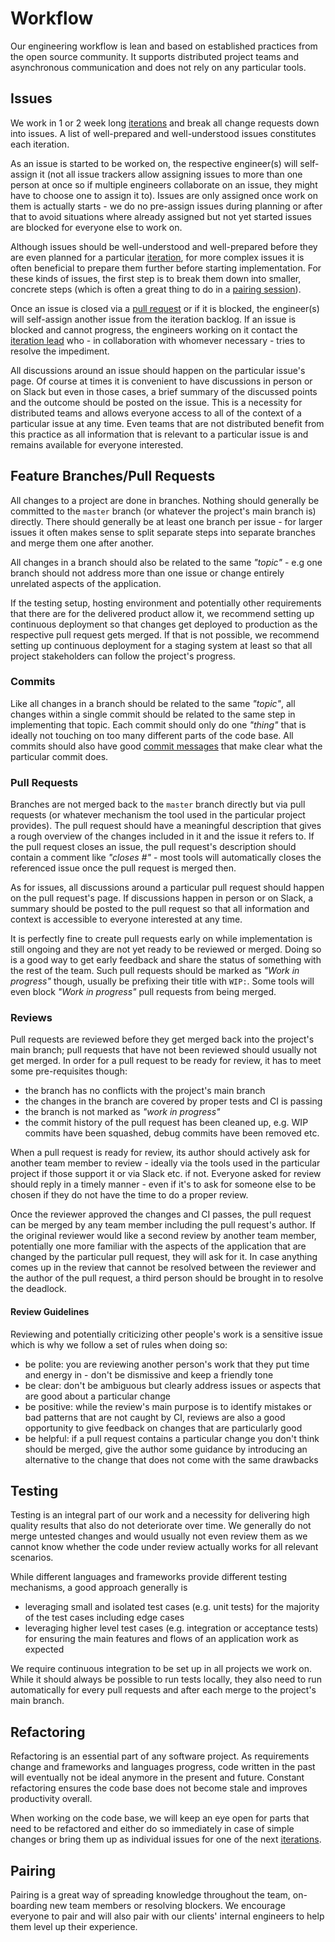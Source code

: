 # Workflow

Our engineering workflow is lean and based on established practices from the
open source community. It supports distributed project teams and asynchronous
communication and does not rely on any particular tools.

## Issues

We work in 1 or 2 week long [iterations](../../process) and break all change
requests down into issues. A list of well-prepared and well-understood issues
constitutes each iteration.

As an issue is started to be worked on, the respective engineer(s) will
self-assign it (not all issue trackers allow assigning issues to more than one
person at once so if multiple engineers collaborate on an issue, they might
have to choose one to assign it to). Issues are only assigned once work on them
is actually starts - we do no pre-assign issues during planning or after that
to avoid situations where already assigned but not yet started issues are
blocked for everyone else to work on.

Although issues should be well-understood and well-prepared before they are
even planned for a particular [iteration](../../process), for more complex
issues it is often beneficial to prepare them further before starting
implementation. For these kinds of issues, the first step is to break them down
into smaller, concrete steps (which is often a great thing to do in a
[pairing session](#pairing)).

Once an issue is closed via a [pull request](#feature-branches) or if it is
blocked, the engineer(s) will self-assign another issue from the iteration
backlog. If an issue is blocked and cannot progress, the engineers working on
it contact the [iteration lead](../../process) who - in collaboration with
whomever necessary - tries to resolve the impediment. 

All discussions around an issue should happen on the particular issue's page.
Of course at times it is convenient to have discussions in person or on Slack
but even in those cases, a brief summary of the discussed points and the outcome
should be posted on the issue. This is a necessity for distributed teams and
allows everyone access to all of the context of a particular issue at any time.
Even teams that are not distributed benefit from this practice as all
information that is relevant to a particular issue is and remains available for
everyone interested.

## Feature Branches/Pull Requests

All changes to a project are done in branches. Nothing should generally be
committed to the `master` branch (or whatever the project's main branch is)
directly. There should generally be at least one branch per issue - for larger
issues it often makes sense to split separate steps into separate branches and
merge them one after another.

All changes in a branch should also be related to the same _"topic"_ - e.g one
branch should not address more than one issue or change entirely unrelated
aspects of the application.

If the testing setup, hosting environment and potentially other requirements
that there are for the delivered product allow it, we recommend setting up
continuous deployment so that changes get deployed to production as the
respective pull request gets merged. If that is not possible, we recommend
setting up continuous deployment for a staging system at least so that all
project stakeholders can follow the project's progress.

### Commits

Like all changes in a branch should be related to the same _"topic"_, all
changes within a single commit should be related to the same step in
implementing that topic. Each commit should only do one _"thing"_ that is
ideally not touching on too many different parts of the code base. All commits
should also have good
[commit messages](https://git-scm.com/docs/git-commit#_discussion) that make
clear what the particular commit does.

### Pull Requests

Branches are not merged back to the `master` branch directly but via pull
requests (or whatever mechanism the tool used in the particular project
provides). The pull request should have a meaningful description that gives a
rough overview of the changes included in it and the issue it refers to. If the
pull request closes an issue, the pull request's description should contain a
comment like _"closes #<issue>"_ - most tools will automatically closes the
referenced issue once the pull request is merged then.

As for issues, all discussions around a particular pull request should happen
on the pull request's page. If discussions happen in person or on Slack, a
summary should be posted to the pull request so that all information and
context is accessible to everyone interested at any time.

It is perfectly fine to create pull requests early on while implementation is
still ongoing and they are not yet ready to be reviewed or merged. Doing so is
a good way to get early feedback and share the status of something with the
rest of the team. Such pull requests should be marked as _"Work in progress"_
though, usually be prefixing their title with `WIP:`. Some tools will even
block _"Work in progress"_ pull requests from being merged.

### Reviews

Pull requests are reviewed before they get merged back into the project's main
branch; pull requests that have not been reviewed should usually not get
merged. In order for a pull request to be ready for review, it has to meet some
pre-requisites though:

* the branch has no conflicts with the project's main branch
* the changes in the branch are covered by proper tests and CI is passing
* the branch is not marked as _"work in progress"_
* the commit history of the pull request has been cleaned up, e.g. WIP commits
  have been squashed, debug commits have been removed etc.

When a pull request is ready for review, its author should actively ask for
another team member to review - ideally via the tools used in the particular
project if those support it or via Slack etc. if not. Everyone asked for review
should reply in a timely manner - even if it's to ask for someone else to be
chosen if they do not have the time to do a proper review.

Once the reviewer approved the changes and CI passes, the pull request can be
merged by any team member including the pull request's author. If the original
reviewer would like a second review by another team member, potentially one
more familiar with the aspects of the application that are changed by the
particular pull request, they will ask for it. In case anything comes up in the
review that cannot be resolved between the reviewer and the author of the pull
request, a third person should be brought in to resolve the deadlock.

#### Review Guidelines

Reviewing and potentially criticizing other people's work is a sensitive issue
which is why we follow a set of rules when doing so:

* be polite: you are reviewing another person's work that they put time and
  energy in - don't be dismissive and keep a friendly tone
* be clear: don't be ambiguous but clearly address issues or aspects that are
  good about a particular change
* be positive: while the review's main purpose is to identify mistakes or bad
  patterns that are not caught by CI, reviews are also a good opportunity to
  give feedback on changes that are particularly good
* be helpful: if a pull request contains a particular change you don't think
  should be merged, give the author some guidance by introducing an alternative
  to the change that does not come with the same drawbacks

## Testing

Testing is an integral part of our work and a necessity for delivering high
quality results that also do not deteriorate over time. We generally do not
merge untested changes and would usually not even review them as we cannot know
whether the code under review actually works for all relevant scenarios.

While different languages and frameworks provide different testing mechanisms,
a good approach generally is

* leveraging small and isolated test cases (e.g. unit tests) for the majority
  of the test cases including edge cases
* leveraging higher level test cases (e.g. integration or acceptance tests) for
  ensuring the main features and flows of an application work as expected

We require continuous integration to be set up in all projects we work on.
While it should always be possible to run tests locally, they also need to run
automatically for every pull requests and after each merge to the project's
main branch.

## Refactoring

Refactoring is an essential part of any software project. As requirements
change and frameworks and languages progress, code written in the past will
eventually not be ideal anymore in the present and future. Constant refactoring
ensures the code base does not become stale and improves productivity overall.

When working on the code base, we will keep an eye open for parts that need to
be refactored and either do so immediately in case of simple changes or bring
them up as individual issues for one of the next [iterations](../../process).

## Pairing

Pairing is a great way of spreading knowledge throughout the team, on-boarding
new team members or resolving blockers. We encourage everyone to pair and will
also pair with our clients' internal engineers to help them level up their
experience.
